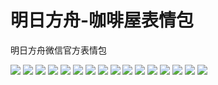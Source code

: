 # 明日方舟-咖啡屋表情包

明日方舟微信官方表情包

![](https://gcore.jsdelivr.net/gh/yoghurtlee-thu/twikoo-magic@main/image/Arknights_coffeehouse/coffeehouse_01.webp)
![](https://gcore.jsdelivr.net/gh/yoghurtlee-thu/twikoo-magic@main/image/Arknights_coffeehouse/coffeehouse_02.webp)
![](https://gcore.jsdelivr.net/gh/yoghurtlee-thu/twikoo-magic@main/image/Arknights_coffeehouse/coffeehouse_03.webp)
![](https://gcore.jsdelivr.net/gh/yoghurtlee-thu/twikoo-magic@main/image/Arknights_coffeehouse/coffeehouse_04.webp)
![](https://gcore.jsdelivr.net/gh/yoghurtlee-thu/twikoo-magic@main/image/Arknights_coffeehouse/coffeehouse_05.webp)
![](https://gcore.jsdelivr.net/gh/yoghurtlee-thu/twikoo-magic@main/image/Arknights_coffeehouse/coffeehouse_06.webp)
![](https://gcore.jsdelivr.net/gh/yoghurtlee-thu/twikoo-magic@main/image/Arknights_coffeehouse/coffeehouse_07.webp)
![](https://gcore.jsdelivr.net/gh/yoghurtlee-thu/twikoo-magic@main/image/Arknights_coffeehouse/coffeehouse_08.webp)
![](https://gcore.jsdelivr.net/gh/yoghurtlee-thu/twikoo-magic@main/image/Arknights_coffeehouse/coffeehouse_09.webp)
![](https://gcore.jsdelivr.net/gh/yoghurtlee-thu/twikoo-magic@main/image/Arknights_coffeehouse/coffeehouse_10.webp)
![](https://gcore.jsdelivr.net/gh/yoghurtlee-thu/twikoo-magic@main/image/Arknights_coffeehouse/coffeehouse_11.webp)
![](https://gcore.jsdelivr.net/gh/yoghurtlee-thu/twikoo-magic@main/image/Arknights_coffeehouse/coffeehouse_12.webp)
![](https://gcore.jsdelivr.net/gh/yoghurtlee-thu/twikoo-magic@main/image/Arknights_coffeehouse/coffeehouse_13.webp)
![](https://gcore.jsdelivr.net/gh/yoghurtlee-thu/twikoo-magic@main/image/Arknights_coffeehouse/coffeehouse_14.webp)
![](https://gcore.jsdelivr.net/gh/yoghurtlee-thu/twikoo-magic@main/image/Arknights_coffeehouse/coffeehouse_15.webp)
![](https://gcore.jsdelivr.net/gh/yoghurtlee-thu/twikoo-magic@main/image/Arknights_coffeehouse/coffeehouse_16.webp)
